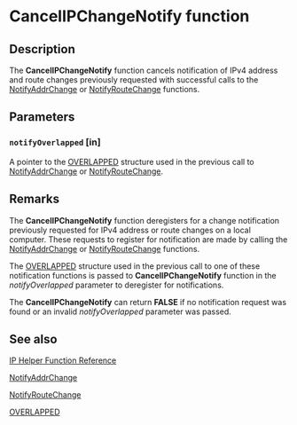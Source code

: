 # CancelIPChangeNotify function

## Description

The **CancelIPChangeNotify** function cancels notification of IPv4 address and route changes previously requested with successful calls to the [NotifyAddrChange](https://learn.microsoft.com/windows/desktop/api/iphlpapi/nf-iphlpapi-notifyaddrchange) or [NotifyRouteChange](https://learn.microsoft.com/windows/desktop/api/iphlpapi/nf-iphlpapi-notifyroutechange) functions.

## Parameters

### `notifyOverlapped` [in]

A pointer to the [OVERLAPPED](https://learn.microsoft.com/windows/desktop/api/minwinbase/ns-minwinbase-overlapped) structure used in the previous call to [NotifyAddrChange](https://learn.microsoft.com/windows/desktop/api/iphlpapi/nf-iphlpapi-notifyaddrchange) or [NotifyRouteChange](https://learn.microsoft.com/windows/desktop/api/iphlpapi/nf-iphlpapi-notifyroutechange).

## Remarks

The
**CancelIPChangeNotify** function deregisters for a change notification previously requested for IPv4 address or route changes on a local computer. These requests to register for notification are made by calling the [NotifyAddrChange](https://learn.microsoft.com/windows/desktop/api/iphlpapi/nf-iphlpapi-notifyaddrchange) or [NotifyRouteChange](https://learn.microsoft.com/windows/desktop/api/iphlpapi/nf-iphlpapi-notifyroutechange) functions.

The [OVERLAPPED](https://learn.microsoft.com/windows/desktop/api/minwinbase/ns-minwinbase-overlapped) structure used in the previous call to one of these notification functions is passed to **CancelIPChangeNotify** function in the *notifyOverlapped* parameter to deregister for notifications.

The **CancelIPChangeNotify** can return **FALSE** if no notification request was found or an invalid *notifyOverlapped* parameter was passed.

## See also

[IP Helper Function Reference](https://learn.microsoft.com/windows/desktop/IpHlp/ip-helper-function-reference)

[NotifyAddrChange](https://learn.microsoft.com/windows/desktop/api/iphlpapi/nf-iphlpapi-notifyaddrchange)

[NotifyRouteChange](https://learn.microsoft.com/windows/desktop/api/iphlpapi/nf-iphlpapi-notifyroutechange)

[OVERLAPPED](https://learn.microsoft.com/windows/desktop/api/minwinbase/ns-minwinbase-overlapped)